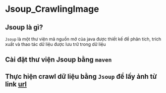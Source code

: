 # Jsoup_CrawlingImage

## Jsoup là gì?
`Jsoup` là một thư viện mã nguồn mở của java được thiết kế để phân tích, trích xuất và thao tác dữ liệu được lưu trữ trong dữ liệu
## Cài đặt thư viện Jsoup bằng `maven`



## Thực hiện crawl dữ liệu bằng `Jsoup` để lấy ảnh từ link [url](https://this-person-does-not-exist.com/en)


